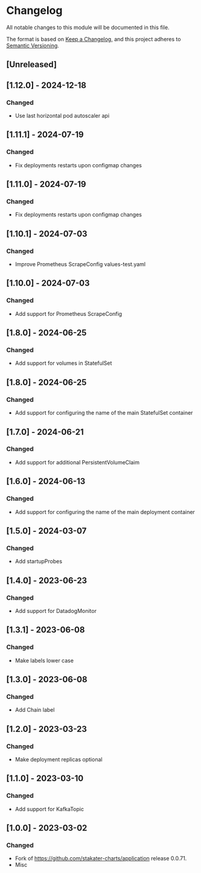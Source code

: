 # Changelog

All notable changes to this module will be documented in this file.

The format is based on [Keep a Changelog](https://keepachangelog.com/en/1.0.0/),
and this project adheres to [Semantic Versioning](https://semver.org/spec/v2.0.0.html).

## [Unreleased]

## [1.12.0] - 2024-12-18
### Changed
- Use last horizontal pod autoscaler api

## [1.11.1] - 2024-07-19
### Changed
- Fix deployments restarts upon configmap changes

## [1.11.0] - 2024-07-19
### Changed
- Fix deployments restarts upon configmap changes

## [1.10.1] - 2024-07-03
### Changed
- Improve Prometheus ScrapeConfig values-test.yaml

## [1.10.0] - 2024-07-03
### Changed
- Add support for Prometheus ScrapeConfig

## [1.8.0] - 2024-06-25
### Changed
- Add support for volumes in StatefulSet

## [1.8.0] - 2024-06-25
### Changed
- Add support for configuring the name of the main StatefulSet container

## [1.7.0] - 2024-06-21
### Changed
- Add support for additional PersistentVolumeClaim

## [1.6.0] - 2024-06-13
### Changed
- Add support for configuring the name of the main deployment container

## [1.5.0] - 2024-03-07
### Changed
- Add startupProbes

## [1.4.0] - 2023-06-23
### Changed
- Add support for DatadogMonitor

## [1.3.1] - 2023-06-08
### Changed
- Make labels lower case

## [1.3.0] - 2023-06-08
### Changed
- Add Chain label

## [1.2.0] - 2023-03-23
### Changed
- Make deployment replicas optional

## [1.1.0] - 2023-03-10
### Changed
- Add support for KafkaTopic

## [1.0.0] - 2023-03-02
### Changed
- Fork of https://github.com/stakater-charts/application release 0.0.71.
- Misc
